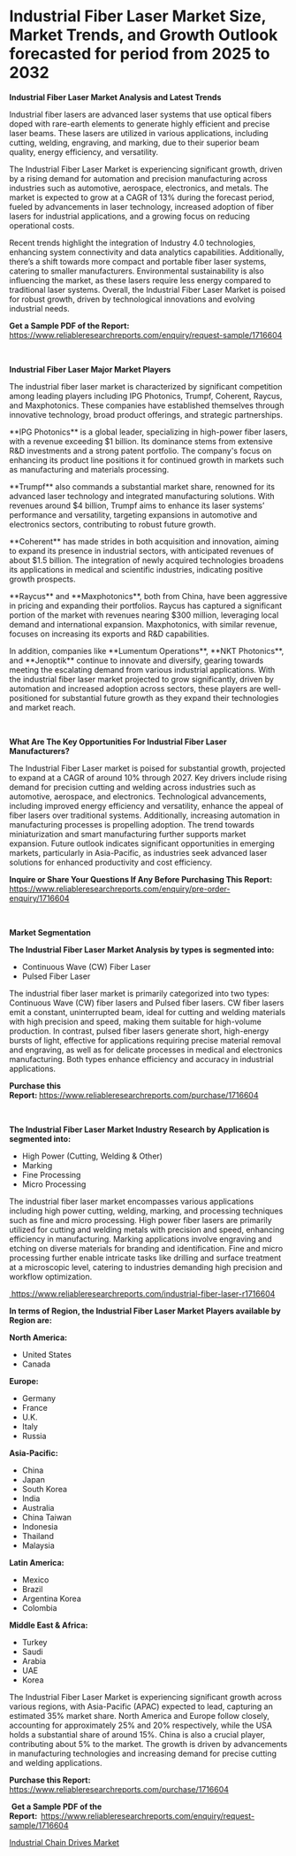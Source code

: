 <p><h1>Industrial Fiber Laser Market Size, Market Trends, and Growth Outlook forecasted for period from 2025 to 2032</h1></p><p><strong>Industrial Fiber Laser Market Analysis and Latest Trends</strong></p>
<p><p>Industrial fiber lasers are advanced laser systems that use optical fibers doped with rare-earth elements to generate highly efficient and precise laser beams. These lasers are utilized in various applications, including cutting, welding, engraving, and marking, due to their superior beam quality, energy efficiency, and versatility. </p><p>The Industrial Fiber Laser Market is experiencing significant growth, driven by a rising demand for automation and precision manufacturing across industries such as automotive, aerospace, electronics, and metals. The market is expected to grow at a CAGR of 13% during the forecast period, fueled by advancements in laser technology, increased adoption of fiber lasers for industrial applications, and a growing focus on reducing operational costs.</p><p>Recent trends highlight the integration of Industry 4.0 technologies, enhancing system connectivity and data analytics capabilities. Additionally, there’s a shift towards more compact and portable fiber laser systems, catering to smaller manufacturers. Environmental sustainability is also influencing the market, as these lasers require less energy compared to traditional laser systems. Overall, the Industrial Fiber Laser Market is poised for robust growth, driven by technological innovations and evolving industrial needs.</p></p>
<p><strong>Get a Sample PDF of the Report:&nbsp;</strong> <a href="https://www.reliableresearchreports.com/enquiry/request-sample/1716604?utm_campaign=2222&utm_medium=2&utm_source=Github&utm_content=ia&utm_term=20022025&utm_id=industrial-fiber-laser">https://www.reliableresearchreports.com/enquiry/request-sample/1716604</a></p>
<p>&nbsp;</p>
<p><strong>Industrial Fiber Laser Major Market Players</strong></p>
<p><p>The industrial fiber laser market is characterized by significant competition among leading players including IPG Photonics, Trumpf, Coherent, Raycus, and Maxphotonics. These companies have established themselves through innovative technology, broad product offerings, and strategic partnerships.</p><p>**IPG Photonics** is a global leader, specializing in high-power fiber lasers, with a revenue exceeding $1 billion. Its dominance stems from extensive R&D investments and a strong patent portfolio. The company's focus on enhancing its product line positions it for continued growth in markets such as manufacturing and materials processing.</p><p>**Trumpf** also commands a substantial market share, renowned for its advanced laser technology and integrated manufacturing solutions. With revenues around $4 billion, Trumpf aims to enhance its laser systems’ performance and versatility, targeting expansions in automotive and electronics sectors, contributing to robust future growth.</p><p>**Coherent** has made strides in both acquisition and innovation, aiming to expand its presence in industrial sectors, with anticipated revenues of about $1.5 billion. The integration of newly acquired technologies broadens its applications in medical and scientific industries, indicating positive growth prospects.</p><p>**Raycus** and **Maxphotonics**, both from China, have been aggressive in pricing and expanding their portfolios. Raycus has captured a significant portion of the market with revenues nearing $300 million, leveraging local demand and international expansion. Maxphotonics, with similar revenue, focuses on increasing its exports and R&D capabilities.</p><p>In addition, companies like **Lumentum Operations**, **NKT Photonics**, and **Jenoptik** continue to innovate and diversify, gearing towards meeting the escalating demand from various industrial applications. With the industrial fiber laser market projected to grow significantly, driven by automation and increased adoption across sectors, these players are well-positioned for substantial future growth as they expand their technologies and market reach.</p></p>
<p>&nbsp;</p>
<p><strong>What Are The Key Opportunities For Industrial Fiber Laser Manufacturers?</strong></p>
<p><p>The Industrial Fiber Laser market is poised for substantial growth, projected to expand at a CAGR of around 10% through 2027. Key drivers include rising demand for precision cutting and welding across industries such as automotive, aerospace, and electronics. Technological advancements, including improved energy efficiency and versatility, enhance the appeal of fiber lasers over traditional systems. Additionally, increasing automation in manufacturing processes is propelling adoption. The trend towards miniaturization and smart manufacturing further supports market expansion. Future outlook indicates significant opportunities in emerging markets, particularly in Asia-Pacific, as industries seek advanced laser solutions for enhanced productivity and cost efficiency.</p></p>
<p><strong>Inquire or Share Your Questions If Any Before Purchasing This Report:</strong> <a href="https://www.reliableresearchreports.com/enquiry/pre-order-enquiry/1716604?utm_campaign=2222&utm_medium=2&utm_source=Github&utm_content=ia&utm_term=20022025&utm_id=industrial-fiber-laser">https://www.reliableresearchreports.com/enquiry/pre-order-enquiry/1716604</a></p>
<p>&nbsp;</p>
<p><strong>Market Segmentation</strong></p>
<p><strong>The Industrial Fiber Laser Market Analysis by types is segmented into:</strong></p>
<p><ul><li>Continuous Wave (CW) Fiber Laser</li><li>Pulsed Fiber Laser</li></ul></p>
<p><p>The industrial fiber laser market is primarily categorized into two types: Continuous Wave (CW) fiber lasers and Pulsed fiber lasers. CW fiber lasers emit a constant, uninterrupted beam, ideal for cutting and welding materials with high precision and speed, making them suitable for high-volume production. In contrast, pulsed fiber lasers generate short, high-energy bursts of light, effective for applications requiring precise material removal and engraving, as well as for delicate processes in medical and electronics manufacturing. Both types enhance efficiency and accuracy in industrial applications.</p></p>
<p><strong>Purchase this Report:&nbsp;</strong><a href="https://www.reliableresearchreports.com/purchase/1716604?utm_campaign=2222&utm_medium=2&utm_source=Github&utm_content=ia&utm_term=20022025&utm_id=industrial-fiber-laser">https://www.reliableresearchreports.com/purchase/1716604</a></p>
<p>&nbsp;</p>
<p><strong>The Industrial Fiber Laser Market Industry Research by Application is segmented into:</strong></p>
<p><ul><li>High Power (Cutting, Welding & Other)</li><li>Marking</li><li>Fine Processing</li><li>Micro Processing</li></ul></p>
<p><p>The industrial fiber laser market encompasses various applications including high power cutting, welding, marking, and processing techniques such as fine and micro processing. High power fiber lasers are primarily utilized for cutting and welding metals with precision and speed, enhancing efficiency in manufacturing. Marking applications involve engraving and etching on diverse materials for branding and identification. Fine and micro processing further enable intricate tasks like drilling and surface treatment at a microscopic level, catering to industries demanding high precision and workflow optimization.</p></p>
<p><a href="https://www.reliableresearchreports.com/industrial-fiber-laser-r1716604?utm_campaign=2222&utm_medium=2&utm_source=Github&utm_content=ia&utm_term=20022025&utm_id=industrial-fiber-laser">&nbsp;https://www.reliableresearchreports.com/industrial-fiber-laser-r1716604</a></p>
<p><strong>In terms of Region, the Industrial Fiber Laser Market Players available by Region are:</strong></p>
<p>
    <p> <strong> North America: </strong>
        <ul>
            <li>United States</li>
            <li>Canada</li>
        </ul>
        </p> 
    <p> <strong> Europe: </strong>
        <ul>
            <li>Germany</li>
            <li>France</li>
            <li>U.K.</li>
            <li>Italy</li>
            <li>Russia</li>
        </ul>
        </p> 
    <p> <strong> Asia-Pacific: </strong>
        <ul>
            <li>China</li>
            <li>Japan</li>
            <li>South Korea</li>
            <li>India</li>
            <li>Australia</li>
            <li>China Taiwan</li>
            <li>Indonesia</li>
            <li>Thailand</li>
            <li>Malaysia</li>
        </ul>
        </p> 
    <p> <strong> Latin America: </strong>
        <ul>
            <li>Mexico</li>
            <li>Brazil</li>
            <li>Argentina Korea</li>
            <li>Colombia</li>
        </ul>
        </p> 
    <p> <strong> Middle East & Africa: </strong>
        <ul>
            <li>Turkey</li>
            <li>Saudi</li>
            <li>Arabia</li>
            <li>UAE</li>
            <li>Korea</li>
        </ul>
    </p>
    </p>
<p><p>The Industrial Fiber Laser Market is experiencing significant growth across various regions, with Asia-Pacific (APAC) expected to lead, capturing an estimated 35% market share. North America and Europe follow closely, accounting for approximately 25% and 20% respectively, while the USA holds a substantial share of around 15%. China is also a crucial player, contributing about 5% to the market. The growth is driven by advancements in manufacturing technologies and increasing demand for precise cutting and welding applications.</p></p>
<p><strong>Purchase this Report: </strong><a href="https://www.reliableresearchreports.com/purchase/1716604?utm_campaign=2222&utm_medium=2&utm_source=Github&utm_content=ia&utm_term=20022025&utm_id=industrial-fiber-laser">https://www.reliableresearchreports.com/purchase/1716604</a></p>
<p>&nbsp;<strong>Get a Sample PDF of the Report:&nbsp;&nbsp;</strong><a href="https://www.reliableresearchreports.com/enquiry/request-sample/1716604?utm_campaign=2222&utm_medium=2&utm_source=Github&utm_content=ia&utm_term=20022025&utm_id=industrial-fiber-laser">https://www.reliableresearchreports.com/enquiry/request-sample/1716604</a></p>
<p><strong></strong></p>
<p><p><a href="https://github.com/LilianFaulkner65/Market-Research-Report-List-1/blob/main/industrial-chain-drives-market.md?utm_campaign=2222&utm_medium=2&utm_source=Github&utm_content=ia&utm_term=20022025&utm_id=industrial-fiber-laser">Industrial Chain Drives Market</a></p></p>